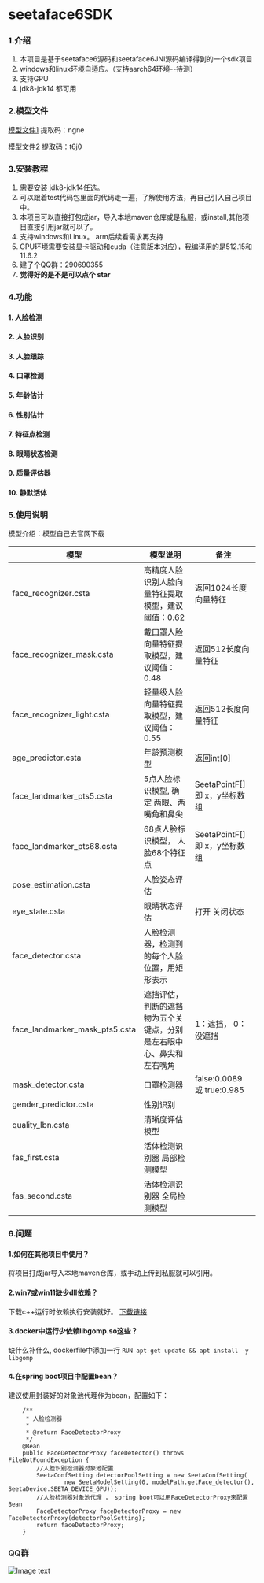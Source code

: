 # seetaface6SDK

### 1.介绍
1. 本项目是基于seetaface6源码和seetaface6JNI源码编译得到的一个sdk项目
2. windows和linux环境自适应。（支持aarch64环境--待测）
3. 支持GPU
4. jdk8-jdk14 都可用

### 2.模型文件
   
[模型文件1](https://pan.baidu.com/s/1LlXe2-YsUxQMe-MLzhQ2Aw) 提取码：ngne

[模型文件2](https://pan.baidu.com/s/1xjciq-lkzEBOZsTfVYAT9g) 提取码：t6j0

### 3.安装教程

1.  需要安装 jdk8-jdk14任选。
2.  可以跟着test代码包里面的代码走一遍，了解使用方法，再自己引入自己项目中。
3.  本项目可以直接打包成jar，导入本地maven仓库或是私服，或install,其他项目直接引用jar就可以了。
4.  支持windows和Linux。 arm后续看需求再支持 
5.  GPU环境需要安装显卡驱动和cuda（注意版本对应），我编译用的是512.15和11.6.2
6.  建了个QQ群：290690355
7.  **觉得好的是不是可以点个 star**

### 4.功能
#### 1.  人脸检测
#### 2.  人脸识别
#### 3.  人脸跟踪
#### 4.  口罩检测
#### 5.  年龄估计
#### 6.  性别估计
#### 7.  特征点检测
#### 8.  眼睛状态检测
#### 9.  质量评估器
#### 10.  静默活体

### 5.使用说明

模型介绍：模型自己去官网下载

| 模型                           | 模型说明                                                   | 备注                          |
| ------------------------------ | ---------------------------------------------------------- | ----------------------------- |
| face_recognizer.csta           | 高精度人脸识别人脸向量特征提取模型，建议阈值：0.62           | 返回1024长度向量特征          |
| face_recognizer_mask.csta      | 戴口罩人脸向量特征提取模型，建议阈值：0.48                   | 返回512长度向量特征           |
| face_recognizer_light.csta     | 轻量级人脸向量特征提取模型，建议阈值：0.55                   | 返回512长度向量特征           |
| age_predictor.csta             | 年龄预测模型                                               | 返回int[0]                    |
| face_landmarker_pts5.csta      | 5点人脸标识模型, 确定 两眼、两嘴角和鼻尖                     | SeetaPointF[] 即 x，y坐标数组 |
| face_landmarker_pts68.csta     | 68点人脸标识模型， 人脸68个特征点                           | SeetaPointF[] 即 x，y坐标数组 |
| pose_estimation.csta           | 人脸姿态评估                                               |                               |
| eye_state.csta                 | 眼睛状态评估                                               | 打开 关闭状态                 |
| face_detector.csta             | 人脸检测器，检测到的每个人脸位置，用矩形表示                 |                               |
| face_landmarker_mask_pts5.csta | 遮挡评估，判断的遮挡物为五个关键点，分别是左右眼中心、鼻尖和左右嘴角 | 1：遮挡，  0：没遮挡          |
| mask_detector.csta             | 口罩检测器                                                 | false:0.0089 或  true:0.985   |
| gender_predictor.csta          | 性别识别                                                   |                               |
| quality_lbn.csta               | 清晰度评估模型                                             |                               |
| fas_first.csta                 | 活体检测识别器 局部检测模型                                |                               |
| fas_second.csta                | 活体检测识别器 全局检测模型                                |                               |


### 6.问题
#### 1.如何在其他项目中使用？
  将项目打成jar导入本地maven仓库，或手动上传到私服就可以引用。

#### 2.win7或win11缺少dll依赖？
  下载c++运行时依赖执行安装就好。 [下载链接](https://www.xitongzhijia.net/soft/234968.html)

#### 3.docker中运行少依赖libgomp.so这些？
  缺什么补什么, dockerfile中添加一行 ```RUN apt-get update && apt install -y libgomp```

#### 4.在spring boot项目中配置bean？
建议使用封装好的对象池代理作为bean，配置如下：
```
    /**
     * 人脸检测器
     *
     * @return FaceDetectorProxy
     */
    @Bean
    public FaceDetectorProxy faceDetector() throws FileNotFoundException {
        //人脸识别检测器对象池配置
        SeetaConfSetting detectorPoolSetting = new SeetaConfSetting(
                new SeetaModelSetting(0, modelPath.getFace_detector(), SeetaDevice.SEETA_DEVICE_GPU));
        //人脸检测器对象池代理 ， spring boot可以用FaceDetectorProxy来配置Bean
        FaceDetectorProxy faceDetectorProxy = new FaceDetectorProxy(detectorPoolSetting);
        return faceDetectorProxy;
    }

```


### QQ群
![Image text](https://gitee.com/crazy-of-pig/seeta-sdk-platform/raw/master/img/qq.jpg)
